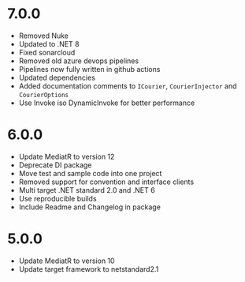 # 7.0.0
- Removed Nuke
- Updated to .NET 8
- Fixed sonarcloud
- Removed old azure devops pipelines
- Pipelines now fully written in github actions
- Updated dependencies
- Added documentation comments to `ICourier`, `CourierInjector` and `CourierOptions`
- Use Invoke iso DynamicInvoke for better performance

# 6.0.0
- Update MediatR to version 12
- Deprecate DI package
- Move test and sample code into one project
- Removed support for convention and interface clients
- Multi target .NET standard 2.0 and .NET 6
- Use reproducible builds
- Include Readme and Changelog in package

# 5.0.0
- Update MediatR to version 10
- Update target framework to netstandard2.1
